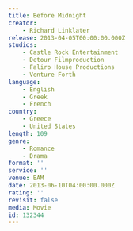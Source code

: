 ```yaml
---
title: Before Midnight
creator:
    - Richard Linklater
release: 2013-04-05T00:00:00.000Z
studios:
    - Castle Rock Entertainment
    - Detour Filmproduction
    - Faliro House Productions
    - Venture Forth
language:
    - English
    - Greek
    - French
country:
    - Greece
    - United States
length: 109
genre:
    - Romance
    - Drama
format: ''
service: ''
venue: BAM
date: 2013-06-10T04:00:00.000Z
rating: ''
revisit: false
media: Movie
id: 132344
---
```



